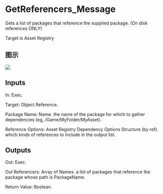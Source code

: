 # GetReferencers_Message

Gets a list of packages that reference the supplied package. (On disk references ONLY)

Target is Asset Registry

## 图示

![]($-20221218-18004712.png)

## Inputs

In: Exec.

Target: Object Reference.

Package Name: Name. the name of the package for which to gather dependencies (eg, /Game/MyFolder/MyAsset).

Reference Options: Asset Registry Dependency Options Structure (by ref). which kinds of references to include in the output list.  

## Outputs

Out: Exec.

Out Referencers: Array of Names. a list of packages that reference the package whose path is PackageName.

Return Value: Boolean.

